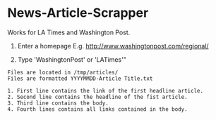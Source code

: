 # News-Article-Scrapper
Works for LA Times and Washington Post.

1. Enter a homepage
E.g. http://www.washingtonpost.com/regional/

2. Type 'WashingtonPost' or 'LATimes'"
```
Files are located in /tmp/articles/
Files are formatted YYYYMMDD-Article Title.txt
```
```
1. First line contains the link of the first headline article.
2. Second line contains the headline of the fist article.
3. Third line contains the body.
4. Fourth lines contains all links contained in the body.
```
